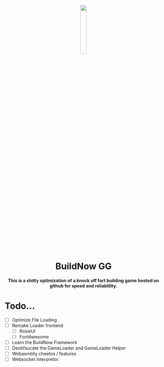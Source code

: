 <div align="center">
<p align="center">
  <img src="https://github.com/user-attachments/assets/97b7c3ba-57f8-4e8c-a7a4-f6441043ecff" width="20%" height="20%">
</p>
  
<h1> BuildNow GG </h1>
<h4> This is a shitty optimization of a knock off fort building game hosted on github for speed and reliablility. </h4>

</div>

# Todo...

- [ ] Optimize File Loading
- [ ] Remake Loader frontend
  - [ ] RosieUI
  - [ ] FontAwesome
- [ ] Learn the BuildNow Framework
- [ ] Deobfsucate the GameLoader and GameLoader Helper
- [ ] Webasmblly cheetos / features
- [ ] Websocket interpretor.
